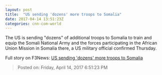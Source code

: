 ```yaml
---
layout: post
title:  "US sending 'dozens' more troops to Somalia"
date: 2017-04-14 13:51:23Z
categories: cnn-com-world
---
```


The US is sending "dozens" of additional troops to Somalia to train and equip the Somali National Army and the forces participating in the African Union Mission in Somalia there, a US military official confirmed Thursday.


Full story on F3News: [US sending 'dozens' more troops to Somalia](http://www.f3nws.com/n/tKMdQC)

> Posted on: Friday, April 14, 2017 6:51:23 PM
